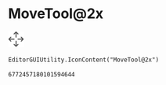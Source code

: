 # MoveTool@2x
![](/img/MoveTool@2x.png)

``` CSharp
EditorGUIUtility.IconContent("MoveTool@2x")
```
```
6772457180101594644
```
